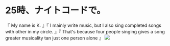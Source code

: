# 25時、ナイトコードで。
『 My name is K. 』『 I mainly write music, but I also sing completed songs with other in my circle. 』『 That's because four people singing gives a song greater musicality tan just one person alone 』
![](https://static.wikia.nocookie.net/projectsekai/images/b/bd/25ji-logo.png/revision/latest?cb=20200214215513)